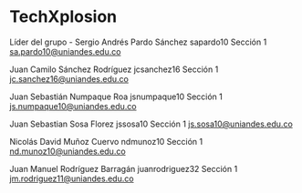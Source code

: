# TechXplosion
Líder del grupo - Sergio Andrés Pardo Sánchez	sapardo10	Sección 1	sa.pardo10@uniandes.edu.co

Juan Camilo Sánchez Rodríguez	jcsanchez16	Sección 1	jc.sanchez16@uniandes.edu.co

Juan Sebastián Numpaque Roa	jsnumpaque10	Sección 1	js.numpaque10@uniandes.edu.co

Juan Sebastian Sosa Florez	jssosa10	Sección 1	js.sosa10@uniandes.edu.co

Nicolás David Muñoz Cuervo	ndmunoz10	Sección 1	nd.munoz10@uniandes.edu.co

Juan Manuel Rodríguez Barragán	juanrodriguez32	Sección 1	jm.rodriguez11@uniandes.edu.co

